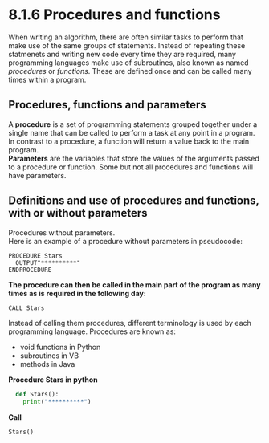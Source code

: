 # 8.1.6 Procedures and functions  
When writing an algorithm, there are often similar tasks to perform that make use of the same groups of statements. Instead of repeating these statmenets and writing new code every time they are required, many programming languages make use of subroutines, also known as named *procedures* or *functions*. These are defined once and can be called many times within a program.  

## Procedures, functions and parameters  
A **procedure** is a set of programming statements grouped together under a single name that can be called to perform a task at any point in a program. In contrast to a procedure, a function will return a value back to the main program.  
**Parameters** are the variables that store the values of the arguments passed to a procedure or function. Some but not all procedures and functions will have parameters.  

## Definitions and use of procedures and functions, with or without parameters  
Procedures without parameters.  
Here is an example of a procedure without parameters in pseudocode:  
  
```  
PROCEDURE Stars  
  OUTPUT"**********"  
ENDPROCEDURE  
```  

**The procedure can then be called in the main part of the program as many times as is required in the following day:**  
```python  
CALL Stars  
```  
Instead of calling them procedures, different terminology is used by each programming language. Procedures are known as:    
  
- void functions in Python  
- subroutines in VB  
- methods in Java  
    
**Procedure Stars in python**
```python  
  def Stars():
    print("**********")  
```  
**Call**  
```python  
Stars()
```  
